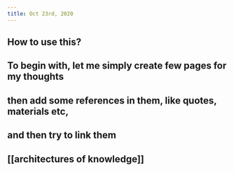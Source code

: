 ```yaml
---
title: Oct 23rd, 2020
---
```


## How to use this?
## To begin with, let me simply create few pages for my thoughts
## then add some references in them, like quotes, materials etc,
## and then try to link them
## [[architectures of knowledge]]
##

